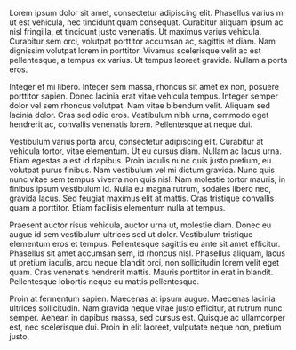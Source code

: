 Lorem ipsum dolor sit amet, consectetur adipiscing elit. Phasellus varius mi ut est vehicula, nec tincidunt quam consequat. Curabitur aliquam ipsum ac nisl fringilla, et tincidunt justo venenatis. Ut maximus varius vehicula. Curabitur sem orci, volutpat porttitor accumsan ac, sagittis et diam. Nam dignissim volutpat lorem in porttitor. Vivamus scelerisque velit ac est pellentesque, a tempus ex varius. Ut tempus laoreet gravida. Nullam a porta eros.

Integer et mi libero. Integer sem massa, rhoncus sit amet ex non, posuere porttitor sapien. Donec lacinia erat vitae vehicula tempus. Integer semper dolor vel sem rhoncus volutpat. Nam vitae bibendum velit. Aliquam sed lacinia dolor. Cras sed odio eros. Vestibulum nibh urna, commodo eget hendrerit ac, convallis venenatis lorem. Pellentesque at neque dui.

Vestibulum varius porta arcu, consectetur adipiscing elit. Curabitur at vehicula tortor, vitae elementum. Ut eu cursus diam. Nullam ac lacus urna. Etiam egestas a est id dapibus. Proin iaculis nunc quis justo pretium, eu volutpat purus finibus. Nam vestibulum vel mi dictum gravida. Nunc quis nunc vitae sem tempus viverra non quis nisl. Nam molestie tortor mauris, in finibus ipsum vestibulum id. Nulla eu magna rutrum, sodales libero nec, gravida lacus. Sed feugiat maximus elit at mattis. Cras tristique convallis quam a porttitor. Etiam facilisis elementum nulla at tempus.

Praesent auctor risus vehicula, auctor urna ut, molestie diam. Donec eu augue id sem vestibulum ultrices sed ut dolor. Vestibulum tristique elementum eros et tempus. Pellentesque sagittis eu ante sit amet efficitur. Phasellus sit amet accumsan sem, id rhoncus nisl. Phasellus aliquam, lacus ut pretium iaculis, arcu neque blandit orci, non sollicitudin lorem velit eget quam. Cras venenatis hendrerit mattis. Mauris porttitor in erat in blandit. Pellentesque lobortis neque eu mattis pellentesque.

Proin at fermentum sapien. Maecenas at ipsum augue. Maecenas lacinia ultrices sollicitudin. Nam gravida neque vitae justo efficitur, at rutrum nunc semper. Aenean in dapibus massa, sed cursus est. Quisque ac ullamcorper est, nec scelerisque dui. Proin in elit laoreet, vulputate neque non, pretium justo.
